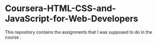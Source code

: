 # Coursera-HTML-CSS-and-JavaScript-for-Web-Developers
This repository contains the assignments that I was supposed to do in the course .
